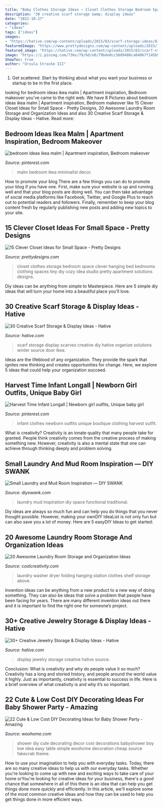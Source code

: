 ```yaml
---
title: "Baby Clothes Storage Ideas ~ Closet Clothes Storage Bedroom Space Clever Hanging Bed Bedrooms Clothing Spaces Tiny Diy Cozy Idea Studio Pretty Apartment Solutions Designs"
description: "30 creative scarf storage &amp; display ideas"
date: "2022-10-27"
categories:
- "ideas"
tags: ["ideas"]
images:
- "https://hative.com/wp-content/uploads/2015/03/scarf-storage-ideas/8-creative-scarf-storage-and-display-ideas.jpg"
featuredImage: "https://www.prettydesigns.com/wp-content/uploads/2015/10/Clothes-Storage.jpg"
featured_image: "https://hative.com/wp-content/uploads/2015/03/scarf-storage-ideas/8-creative-scarf-storage-and-display-ideas.jpg"
image: "https://i.pinimg.com/736x/79/bd/e0/79bde0cc5689408ca04067f145b9543a.jpg"
ShowToc: true
author: "Ursula Stracke III"
---
```



1. Get scattered. Start by thinking about what you want your business or startup to be in the first place.

	

		
looking for bedroom ideas ikea malm | Apartment inspiration, Bedroom makeover you've came to the right web. We have 8 Pictures about bedroom ideas ikea malm | Apartment inspiration, Bedroom makeover like 15 Clever Closet Ideas for Small Space - Pretty Designs, 20 Awesome Laundry Room Storage and Organization Ideas and also 30 Creative Scarf Storage &amp; Display Ideas - Hative. Read more:
		
    
## Bedroom Ideas Ikea Malm | Apartment Inspiration, Bedroom Makeover

<img loading=lazy src="https://i.pinimg.com/736x/79/bd/e0/79bde0cc5689408ca04067f145b9543a.jpg" onerror="this.onerror=null;this.src='https://tse2.mm.bing.net/th?id=OIP._zh3QkEkmpI-SDvxwO8_fwHaLH&amp;pid=15.1';" alt="bedroom ideas ikea malm | Apartment inspiration, Bedroom makeover">

_Source: pinterest.com_

>malm bedroom ikea minimalist decor. 

	

How to promote your blog
There are a few things you can do to promote your blog if you have one. First, make sure your website is up and running well and that your blog posts are doing well. You can then take advantage of social media platforms like Facebook, Twitter, and Google Plus to reach out to potential readers and followers. Finally, remember to keep your blog content fresh by regularly publishing new posts and adding new topics to your site.

    
## 15 Clever Closet Ideas For Small Space - Pretty Designs

<img loading=lazy src="https://www.prettydesigns.com/wp-content/uploads/2015/10/Clothes-Storage.jpg" onerror="this.onerror=null;this.src='https://tse1.mm.bing.net/th?id=OIP.1aTzA40VQhfVq9wn073BxQHaLF&amp;pid=15.1';" alt="15 Clever Closet Ideas for Small Space - Pretty Designs">

_Source: prettydesigns.com_

>closet clothes storage bedroom space clever hanging bed bedrooms clothing spaces tiny diy cozy idea studio pretty apartment solutions designs. 

	

Diy ideas can be anything from simple to Masterpiece. Here are 5 simple diy ideas that will turn your home into a beautiful place you'll love.

    
## 30 Creative Scarf Storage &amp; Display Ideas - Hative

<img loading=lazy src="https://hative.com/wp-content/uploads/2015/03/scarf-storage-ideas/8-creative-scarf-storage-and-display-ideas.jpg" onerror="this.onerror=null;this.src='https://tse1.mm.bing.net/th?id=OIP.VxtoHmT8yAsU2VGSO3clRwHaLG&amp;pid=15.1';" alt="30 Creative Scarf Storage &amp; Display Ideas - Hative">

_Source: hative.com_

>scarf storage display scarves creative diy hative organize solutions winter source door ikea. 

	

Ideas are the lifeblood of any organization. They provide the spark that ignites new thinking and creates opportunities for change. Here, we explore 5 ideas that could help your organization succeed.

    
## Harvest Time Infant Longall | Newborn Girl Outfits, Unique Baby Girl

<img loading=lazy src="https://i.pinimg.com/736x/33/ca/05/33ca05c42a640e3e6bdf896a67601406.jpg" onerror="this.onerror=null;this.src='https://tse3.mm.bing.net/th?id=OIP.Wb_-tP3eJfB_Z-KBW1tGAQHaLH&amp;pid=15.1';" alt="Harvest Time Infant Longall | Newborn girl outfits, Unique baby girl">

_Source: pinterest.com_

>infant clothes newborn outfits unique boutique clothing harvest outfit. 

	

What is creativity?
Creativity is an innate quality that many people take for granted. People think creativity comes from the creative process of making something new. However, creativity is also a mental state that one can achieve through thinking deeply and problem solving.

    
## Small Laundry And Mud Room Inspiration — DIY SWANK

<img loading=lazy src="http://www.diyswank.com/wp-content/uploads/2014/02/8.png" onerror="this.onerror=null;this.src='https://tse4.mm.bing.net/th?id=OIP.dLgp8jdwUbJhOyuc8ZNVRwHaKy&amp;pid=15.1';" alt="Small Laundry and Mud Room Inspiration — DIY SWANK">

_Source: diyswank.com_

>laundry mud inspiration diy space functional traditional. 

	

Diy ideas are always so much fun and can help you do things that you never thought possible. However, making your ownDIY IdeaList is not only fun but can also save you a lot of money. Here are 5 easyDIY Ideas to get started: 

    
## 20 Awesome Laundry Room Storage And Organization Ideas

<img loading=lazy src="http://coolcreativity.com/wp-content/uploads/2016/06/Folding-Station-Above-Washer-Dryer-Shelf-for-Hanging-Clothes.jpg" onerror="this.onerror=null;this.src='https://tse4.mm.bing.net/th?id=OIP.Rz9xoZUYuJ9SS-DoNYtkCAHaJ3&amp;pid=15.1';" alt="20 Awesome Laundry Room Storage and Organization Ideas">

_Source: coolcreativity.com_

>laundry washer dryer folding hanging station clothes shelf storage above. 

	

Invention ideas can be anything from a new product to a new way of doing something. They can also be ideas that solve a problem that people have been facing for years. There are many different invention ideas out there and it is important to find the right one for someone’s project.

    
## 30+ Creative Jewelry Storage &amp; Display Ideas - Hative

<img loading=lazy src="http://hative.com/wp-content/uploads/2015/01/jewelry-storage-display-ideas/22-jewelry-storage-display-ideas.jpg" onerror="this.onerror=null;this.src='https://tse3.mm.bing.net/th?id=OIP.QTYojMsHxAUaXdXwJ7jSrwHaLK&amp;pid=15.1';" alt="30+ Creative Jewelry Storage &amp; Display Ideas - Hative">

_Source: hative.com_

>display jewelry storage creative hative source. 

	

Conclusion: What is creativity and why do people value it so much?
Creativity has a long and storied history, and people around the world value it highly. Just as importantly, creativity is essential to success in life. Here is a brief overview of what creativity is and why it’s so important.

    
## 22 Cute &amp; Low Cost DIY Decorating Ideas For Baby Shower Party - Amazing

<img loading=lazy src="http://www.woohome.com/wp-content/uploads/2015/04/baby-shower-decor-ideas-woohome-12.jpg" onerror="this.onerror=null;this.src='https://tse1.mm.bing.net/th?id=OIP.Y0WiKLC8KQhAyru3Tn031wHaJ4&amp;pid=15.1';" alt="22 Cute &amp; Low Cost DIY Decorating Ideas for Baby Shower Party - Amazing">

_Source: woohome.com_

>shower diy cute decorating decor cost decorations babyshower boy low idea easy table simple woohome decoration cheap source fakecrab theme. 

	

How to use your imagination to help you with everyday tasks.
Today, there are so many creative ideas to help us with our everyday tasks. Whether you're looking to come up with new and exciting ways to take care of your home orYou're looking for creative ideas for your business, there's a good chance that somewhere in all of this there is an idea that can help you get things done more quickly and efficiently. In this article, we'll explore some of the most common creative ideas and how they can be used to help you get things done in more efficient ways.

